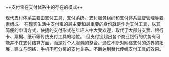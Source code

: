 ++支付宝在支付体系中的存在的模式++

  现代支付体系主要由支付工具、支付系统、支付服务组织和支付体系监督管理等要素组成。
  在现实生活中支付宝的最主要和最重要的身份就是作为支付工具，以其简便的申请方式，快捷的支付形式在年轻人中大受欢迎，取代了大部分支票、银行卡、票据、纸币等传统支付工具的地位。
  但支付宝超出各个商业银行的优势有可能并不在支付结算方面，而是对个人服务的整合。通过不断对网络支付的边界的拓展，建立与网络，手机不可分离的支付关系。不断达到替代传统支付工具的效果。